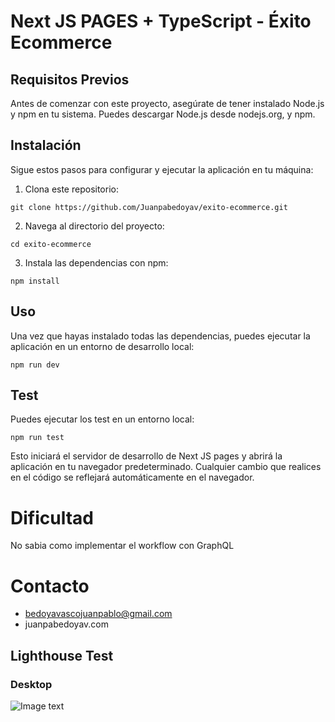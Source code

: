 # Next JS PAGES + TypeScript  - Éxito Ecommerce 

## Requisitos Previos
Antes de comenzar con este proyecto, asegúrate de tener instalado Node.js y npm en tu sistema. Puedes descargar Node.js desde nodejs.org, y npm.

## Instalación
Sigue estos pasos para configurar y ejecutar la aplicación en tu máquina:

1. Clona este repositorio:
```
git clone https://github.com/Juanpabedoyav/exito-ecommerce.git
```
2. Navega al directorio del proyecto:
```
cd exito-ecommerce
```
3. Instala las dependencias con npm:
```
npm install
```
## Uso
Una vez que hayas instalado todas las dependencias, puedes ejecutar la aplicación en un entorno de desarrollo local:
```
npm run dev
```
## Test
Puedes ejecutar los test en un entorno local:
```
npm run test
```
Esto iniciará el servidor de desarrollo de Next JS pages y abrirá la aplicación en tu navegador predeterminado. Cualquier cambio que realices en el código se reflejará automáticamente en el navegador.

# Dificultad 
No sabia como implementar el workflow con GraphQL

# Contacto
* bedoyavascojuanpablo@gmail.com
* juanpabedoyav.com

## Lighthouse Test
### Desktop
![Image text](https://res.cloudinary.com/dflxhnzgs/image/upload/v1701592434/a6ydeclcgywd3j3bw2jt.png)

